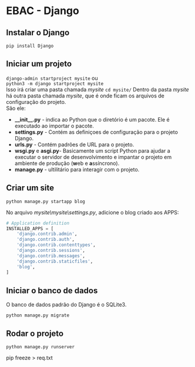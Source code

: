 # EBAC - Django
## Instalar o Django
`pip install Django`

## Iniciar um projeto
`django-admin startproject mysite` ou \
`python3 -m django startproject mysite` \
Isso irá criar uma pasta chamada *mysite* `cd mysite/`
Dentro da pasta *mysite* há outra pasta chamada *mysite*, que é onde ficam os arquivos de configuração do projeto. \
São ele:
-  **\_\_init__.py** - indica ao Python que o diretório é um pacote. Ele é executado ao importar o pacote.
- **settings.py** - Contém as definiçoes de configuração para o projeto Django.
- **urls.py** - Contém padrões de URL para o projeto.
- **wsgi.py** e **asgi.py**- Basicamente um script Python para ajudar a executar o servidor de desenvolvimento e impantar o projeto em ambiente de produção (**w**eb e **a**ssíncrono).
- **manage.py** - ultilitário para interagir com o projeto.

## Criar um site
`python manage.py startapp blog`

No arquivo *mysite\mysite\settings.py*, adicione o blog criado aos APPS:
```python
# Application definition
INSTALLED_APPS = [
    'django.contrib.admin',
    'django.contrib.auth',
    'django.contrib.contenttypes',
    'django.contrib.sessions',
    'django.contrib.messages',
    'django.contrib.staticfiles',
    'blog',
]
```

## Iniciar o banco de dados
O banco de dados padrão do Django é o SQLite3.

`python manage.py migrate`

## Rodar o projeto
`python manage.py runserver`

pip freeze > req.txt